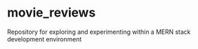 # movie_reviews
Repository for exploring and experimenting within a MERN stack development environment
